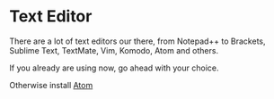 # Text Editor

There are a lot of text editors our there, from Notepad++ to Brackets, Sublime Text,
TextMate, Vim, Komodo, Atom and others.

If you already are using now, go ahead with your choice.

Otherwise install [Atom](https://atom.io/)
